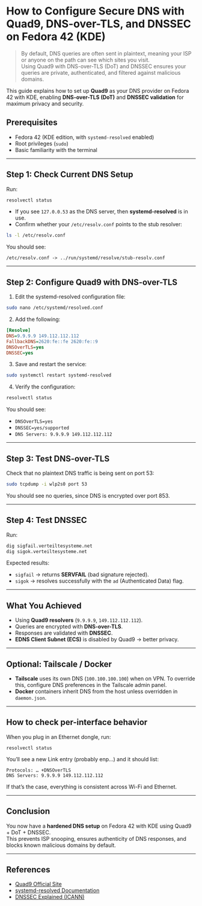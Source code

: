 # How to Configure Secure DNS with Quad9, DNS-over-TLS, and DNSSEC on Fedora 42 (KDE)

> By default, DNS queries are often sent in plaintext, meaning your ISP or anyone on the path can see which sites you visit.  
> Using Quad9 with DNS-over-TLS (DoT) and DNSSEC ensures your queries are private, authenticated, and filtered against malicious domains.


This guide explains how to set up **Quad9** as your DNS provider on Fedora 42 with KDE, enabling **DNS-over-TLS (DoT)** and **DNSSEC validation** for maximum privacy and security.

## Prerequisites
- Fedora 42 (KDE edition, with `systemd-resolved` enabled)
- Root privileges (`sudo`)
- Basic familiarity with the terminal


* * *

## Step 1: Check Current DNS Setup

Run:
```bash
resolvectl status
```

- If you see `127.0.0.53` as the DNS server, then **systemd-resolved** is in use.
- Confirm whether your `/etc/resolv.conf` points to the stub resolver:
```bash
ls -l /etc/resolv.conf
```
You should see:
```
/etc/resolv.conf -> ../run/systemd/resolve/stub-resolv.conf
```

* * *

## Step 2: Configure Quad9 with DNS-over-TLS

1. Edit the systemd-resolved configuration file:
```bash
sudo nano /etc/systemd/resolved.conf
```

2. Add the following:
```ini
[Resolve]
DNS=9.9.9.9 149.112.112.112
FallbackDNS=2620:fe::fe 2620:fe::9
DNSOverTLS=yes
DNSSEC=yes
```

3. Save and restart the service:
```bash
sudo systemctl restart systemd-resolved
```

4. Verify the configuration:
```bash
resolvectl status
```
You should see:
- `DNSOverTLS=yes`
- `DNSSEC=yes/supported`
- `DNS Servers: 9.9.9.9 149.112.112.112`

* * *

## Step 3: Test DNS-over-TLS

Check that no plaintext DNS traffic is being sent on port 53:
```bash
sudo tcpdump -i wlp2s0 port 53
```
You should see no queries, since DNS is encrypted over port 853.

* * *

## Step 4: Test DNSSEC

Run:
```bash
dig sigfail.verteiltesysteme.net
dig sigok.verteiltesysteme.net
```

Expected results:
- `sigfail` → returns **SERVFAIL** (bad signature rejected).
- `sigok` → resolves successfully with the `ad` (Authenticated Data) flag.

* * *

## What You Achieved

- Using **Quad9 resolvers** (`9.9.9.9`, `149.112.112.112`).
- Queries are encrypted with **DNS-over-TLS**.
- Responses are validated with **DNSSEC**.
- **EDNS Client Subnet (ECS)** is disabled by Quad9 → better privacy.

* * *

## Optional: Tailscale / Docker

- **Tailscale** uses its own DNS (`100.100.100.100`) when on VPN. To override this, configure DNS preferences in the Tailscale admin panel.  
- **Docker** containers inherit DNS from the host unless overridden in `daemon.json`.

* * *
## How to check per-interface behavior

When you plug in an Ethernet dongle, run:
```
resolvectl status
````
You’ll see a new Link entry (probably enp…) and it should list:
```
Protocols: … +DNSOverTLS
DNS Servers: 9.9.9.9 149.112.112.112
```

If that’s the case, everything is consistent across Wi-Fi and Ethernet.

* * *

## Conclusion

You now have a **hardened DNS setup** on Fedora 42 with KDE using Quad9 + DoT + DNSSEC.  
This prevents ISP snooping, ensures authenticity of DNS responses, and blocks known malicious domains by default.

* * *
## References
- [Quad9 Official Site](https://www.quad9.net)
- [systemd-resolved Documentation](https://www.freedesktop.org/software/systemd/man/resolved.conf.html)
- [DNSSEC Explained (ICANN)](https://www.icann.org/resources/pages/dnssec-qaa-2014-01-29-en)



